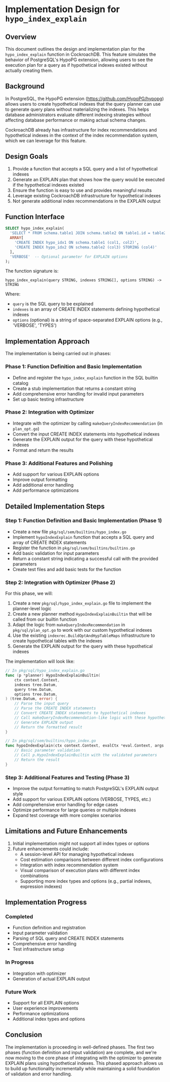 # Implementation Design for `hypo_index_explain`

## Overview
This document outlines the design and implementation plan for the `hypo_index_explain` function in CockroachDB. This feature simulates the behavior of PostgreSQL's HypoPG extension, allowing users to see the execution plan for a query as if hypothetical indexes existed without actually creating them.

## Background
In PostgreSQL, the HypoPG extension (https://github.com/HypoPG/hypopg) allows users to create hypothetical indexes that the query planner can use to generate query plans without materializing the indexes. This helps database administrators evaluate different indexing strategies without affecting database performance or making actual schema changes.

CockroachDB already has infrastructure for index recommendations and hypothetical indexes in the context of the index recommendation system, which we can leverage for this feature.

## Design Goals
1. Provide a function that accepts a SQL query and a list of hypothetical indexes
2. Generate an EXPLAIN plan that shows how the query would be executed if the hypothetical indexes existed
3. Ensure the function is easy to use and provides meaningful results
4. Leverage existing CockroachDB infrastructure for hypothetical indexes
5. Not generate additional index recommendations in the EXPLAIN output

## Function Interface
```sql
SELECT hypo_index_explain(
  'SELECT * FROM schema.table1 JOIN schema.table2 ON table1.id = table2.id WHERE col1 > 10 AND col3 < 100',
  ARRAY[
    'CREATE INDEX hypo_idx1 ON schema.table1 (col1, col2)',
    'CREATE INDEX hypo_idx2 ON schema.table2 (col3) STORING (col4)'
  ],
  'VERBOSE'  -- Optional parameter for EXPLAIN options
);
```

The function signature is:
```
hypo_index_explain(query STRING, indexes STRING[], options STRING) -> STRING
```

Where:
- `query` is the SQL query to be explained
- `indexes` is an array of CREATE INDEX statements defining hypothetical indexes
- `options` (optional) is a string of space-separated EXPLAIN options (e.g., 'VERBOSE', 'TYPES')

## Implementation Approach

The implementation is being carried out in phases:

### Phase 1: Function Definition and Basic Implementation
- Define and register the `hypo_index_explain` function in the SQL builtin catalog
- Create a stub implementation that returns a constant string
- Add comprehensive error handling for invalid input parameters
- Set up basic testing infrastructure

### Phase 2: Integration with Optimizer
- Integrate with the optimizer by calling `makeQueryIndexRecommendation` (in `plan_opt.go`)
- Convert the input CREATE INDEX statements into hypothetical indexes
- Generate the EXPLAIN output for the query with these hypothetical indexes
- Format and return the results

### Phase 3: Additional Features and Polishing
- Add support for various EXPLAIN options
- Improve output formatting
- Add additional error handling
- Add performance optimizations

## Detailed Implementation Steps

### Step 1: Function Definition and Basic Implementation (Phase 1)
- Create a new file `pkg/sql/sem/builtins/hypo_index.go`
- Implement `hypoIndexExplain` function that accepts a SQL query and array of CREATE INDEX statements
- Register the function in `pkg/sql/sem/builtins/builtins.go`
- Add basic validation for input parameters
- Return a constant string indicating a successful call with the provided parameters
- Create test files and add basic tests for the function

### Step 2: Integration with Optimizer (Phase 2)
For this phase, we will:

1. Create a new `pkg/sql/hypo_index_explain.go` file to implement the planner-level logic
2. Create a new planner method `HypoIndexExplainBuiltin` that will be called from our builtin function
3. Adapt the logic from `makeQueryIndexRecommendation` in `pkg/sql/plan_opt.go` to work with our custom hypothetical indexes
4. Use the existing `indexrec.BuildOptAndHypTableMaps` infrastructure to create hypothetical tables with the indexes
5. Generate the EXPLAIN output for the query with these hypothetical indexes

The implementation will look like:
```go
// In pkg/sql/hypo_index_explain.go
func (p *planner) HypoIndexExplainBuiltin(
    ctx context.Context, 
    indexes tree.Datum,
    query tree.Datum,
    options tree.Datum,
) (tree.Datum, error) {
    // Parse the input query
    // Parse the CREATE INDEX statements
    // Convert CREATE INDEX statements to hypothetical indexes
    // Call makeQueryIndexRecommendation-like logic with these hypothetical indexes
    // Generate EXPLAIN output
    // Return the formatted result
}

// In pkg/sql/sem/builtins/hypo_index.go
func hypoIndexExplain(ctx context.Context, evalCtx *eval.Context, args tree.Datums) (tree.Datum, error) {
    // Basic parameter validation
    // Call p.HypoIndexExplainBuiltin with the validated parameters
    // Return the result
}
```

### Step 3: Additional Features and Testing (Phase 3)
- Improve the output formatting to match PostgreSQL's EXPLAIN output style
- Add support for various EXPLAIN options (VERBOSE, TYPES, etc.)
- Add comprehensive error handling for edge cases
- Optimize performance for large queries or multiple indexes
- Expand test coverage with more complex scenarios

## Limitations and Future Enhancements
1. Initial implementation might not support all index types or options
2. Future enhancements could include:
   - A session-level API for managing hypothetical indexes
   - Cost estimation comparisons between different index configurations
   - Integration with index recommendation system
   - Visual comparison of execution plans with different index combinations
   - Supporting more index types and options (e.g., partial indexes, expression indexes)

## Implementation Progress

### Completed
- Function definition and registration
- Input parameter validation
- Parsing of SQL query and CREATE INDEX statements
- Comprehensive error handling
- Test infrastructure setup

### In Progress
- Integration with optimizer
- Generation of actual EXPLAIN output

### Future Work
- Support for all EXPLAIN options
- User experience improvements
- Performance optimizations
- Additional index types and options

## Conclusion
The implementation is proceeding in well-defined phases. The first two phases (function definition and input validation) are complete, and we're now moving to the core phase of integrating with the optimizer to generate EXPLAIN plans using hypothetical indexes. This phased approach allows us to build up functionality incrementally while maintaining a solid foundation of validation and error handling. 

